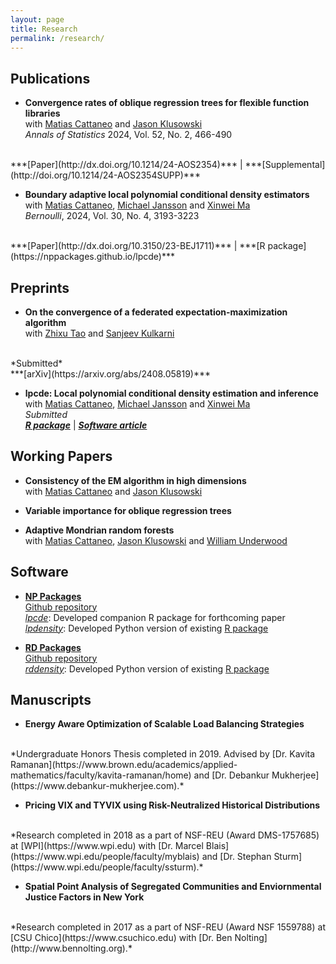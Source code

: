 ```yaml
---
layout: page
title: Research
permalink: /research/
---
```


## Publications
- **Convergence rates of oblique regression trees for flexible function libraries** <br>
with
[Matias Cattaneo](https://cattaneo.princeton.edu)
and
[Jason Klusowski](https://klusowski.princeton.edu) <br>
*Annals of Statistics* 2024, Vol. 52, No. 2, 466-490
<br>
***[Paper](http://dx.doi.org/10.1214/24-AOS2354)*** | ***[Supplemental](http://doi.org/10.1214/24-AOS2354SUPP)***

- **Boundary adaptive local polynomial conditional density estimators** <br>
with
[Matias Cattaneo](https://cattaneo.princeton.edu),
[Michael Jansson](https://sites.google.com/berkeley.edu/michael-jansson/)
and
[Xinwei Ma](https://sites.google.com/view/xinweima/home?authuser=0)<br>
*Bernoulli*, 2024, Vol. 30, No. 4, 3193-3223
<br>
***[Paper](http://dx.doi.org/10.3150/23-BEJ1711)*** | ***[R package](https://nppackages.github.io/lpcde)***

## Preprints
- **On the convergence of a federated expectation-maximization algorithm** <br>
with
[Zhixu Tao](https://www.linkedin.com/in/zhixu-tao-a02b77199/)
and
[Sanjeev Kulkarni](https://www.princeton.edu/~kulkarni/)
<br>
*Submitted* <br>
***[arXiv](https://arxiv.org/abs/2408.05819)***

- **lpcde: Local polynomial conditional density estimation and inference** <br>
with
[Matias Cattaneo](https://cattaneo.princeton.edu),
[Michael Jansson](https://sites.google.com/berkeley.edu/michael-jansson/)
and
[Xinwei Ma](https://sites.google.com/view/xinweima/home?authuser=0)<br>
*Submitted* <br>
***[R package](https://nppackages.github.io/lpcde)*** | ***[Software article](https://arxiv.org/abs/2204.10375)***

## Working Papers
- **Consistency of the EM algorithm in high dimensions** <br>
with
[Matias Cattaneo](https://cattaneo.princeton.edu)
and
[Jason Klusowski](https://klusowski.princeton.edu)

- **Variable importance for oblique regression trees** <br>

- **Adaptive Mondrian random forests** <br>
with
[Matias Cattaneo](https://cattaneo.princeton.edu),
[Jason Klusowski](https://klusowski.princeton.edu)
and
[William Underwood](https://wgunderwood.github.io)

## Software

- **[NP Packages](https://nppackages.github.io)** <br>
[Github repository](https://github.com/nppackages)<br>
*[lpcde](https://nppackages.github.io/lpcde)*: Developed companion R package for forthcoming paper <br>
*[lpdensity](https://pypi.org/project/lpdensity/)*:
Developed Python version of existing [R package](https://nppackages.github.io/lpdensity/) <br>

- **[RD Packages](https://rdpackages.github.io)** <br>
[Github repository](https://github.com/rdpackages)<br>
*[rddensity](https://pypi.org/project/rddensity/)*: Developed Python version of existing [R package](https://rdpackages.github.io/rddensity/) <br>

## Manuscripts

- **Energy Aware Optimization of Scalable Load Balancing Strategies**
<br>
*Undergraduate Honors Thesis completed in 2019. Advised by
[Dr. Kavita Ramanan](https://www.brown.edu/academics/applied-mathematics/faculty/kavita-ramanan/home)
and
[Dr. Debankur Mukherjee](https://www.debankur-mukherjee.com).*
<br>

- **Pricing VIX and TYVIX using Risk-Neutralized Historical Distributions**
<br>
*Research completed in 2018 as a part of NSF-REU (Award DMS-1757685) at
[WPI](https://www.wpi.edu) with
[Dr. Marcel Blais](https://www.wpi.edu/people/faculty/myblais)
and
[Dr. Stephan Sturm](https://www.wpi.edu/people/faculty/ssturm).*
<br>

- **Spatial Point Analysis of Segregated Communities and Enviornmental Justice Factors in New York**
<br>
*Research completed in 2017 as a part of NSF-REU (Award NSF 1559788) at
[CSU Chico](https://www.csuchico.edu) with
[Dr. Ben Nolting](http://www.bennolting.org).*
